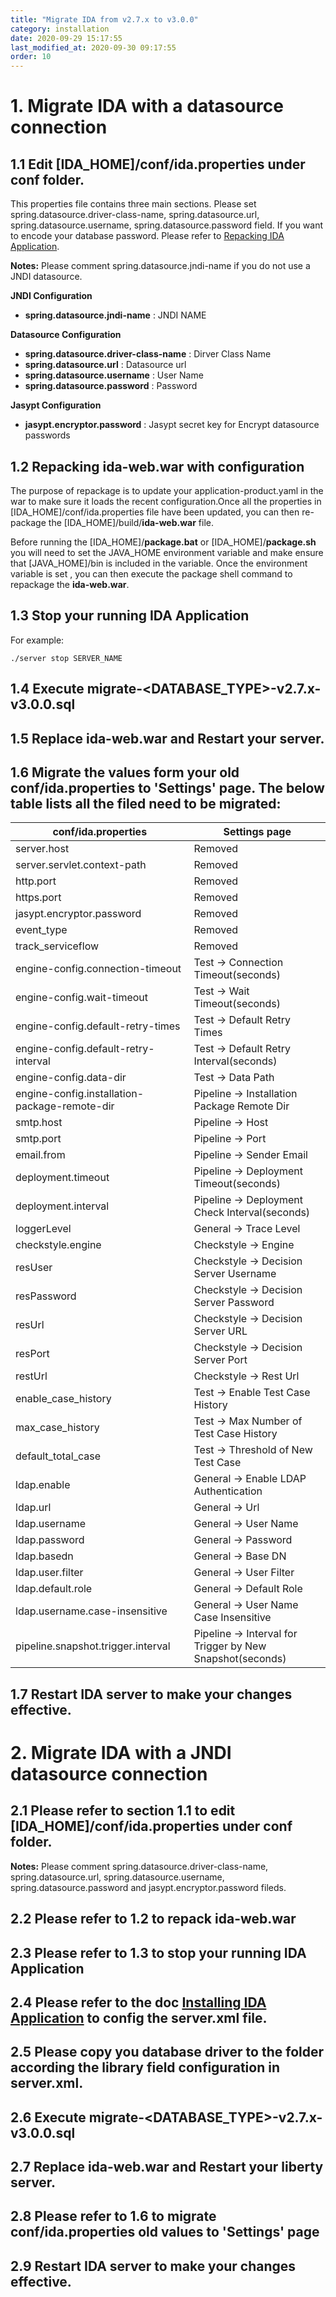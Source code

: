 ```yaml
---
title: "Migrate IDA from v2.7.x to v3.0.0"
category: installation
date: 2020-09-29 15:17:55
last_modified_at: 2020-09-30 09:17:55
order: 10
---
```


# 1. Migrate IDA with a datasource connection

## 1.1 Edit [IDA_HOME]/conf/**ida.properties** under **conf** folder. 

This properties file contains three main sections. Please set spring.datasource.driver-class-name, spring.datasource.url, spring.datasource.username, spring.datasource.password field. If you want to encode your database password. Please refer to [Repacking IDA Application][1].

**Notes:** Please comment spring.datasource.jndi-name if you do not use a JNDI datasource.

**JNDI Configuration**

*  **spring.datasource.jndi-name** : JNDI NAME


**Datasource Configuration**

*  **spring.datasource.driver-class-name** : Dirver Class Name
*  **spring.datasource.url** : Datasource url
*  **spring.datasource.username** : User Name
*  **spring.datasource.password** : Password

**Jasypt Configuration**

*  **jasypt.encryptor.password** : Jasypt secret key for Encrypt datasource passwords

## 1.2 Repacking ida-web.war with configuration

The purpose of repackage  is to update your application-product.yaml in the war to make sure it loads the recent configuration.Once all the properties in [IDA_HOME]/conf/ida.properties file have been updated, you can then re-package the [IDA_HOME]/build/**ida-web.war** file.  

Before running the [IDA_HOME]/**package.bat** or [IDA_HOME]/**package.sh** you will need to set the JAVA_HOME environment variable and make ensure that [JAVA_HOME]/bin is included in the variable.  Once the environment variable is set , you can then execute the package shell command to repackage the **ida-web.war**.

## 1.3 Stop your running IDA Application

For example:
```
./server stop SERVER_NAME
```

## 1.4 Execute migrate-\<DATABASE_TYPE\>-v2.7.x-v3.0.0.sql

## 1.5 Replace ida-web.war and Restart your server.

## 1.6 Migrate the values form your old conf/ida.properties to 'Settings' page. The below table lists all the filed need to be migrated:

|conf/ida.properties | Settings page|
--- | ---
server.host | Removed
server.servlet.context-path | Removed
http.port | Removed
https.port | Removed
jasypt.encryptor.password | Removed
event_type  | Removed
track_serviceflow | Removed
engine-config.connection-timeout| Test -> Connection Timeout(seconds)
engine-config.wait-timeout | Test -> Wait Timeout(seconds)
engine-config.default-retry-times | Test -> Default Retry Times
engine-config.default-retry-interval | Test -> Default Retry Interval(seconds)
engine-config.data-dir | Test -> Data Path
engine-config.installation-package-remote-dir | Pipeline -> Installation Package Remote Dir
smtp.host | Pipeline -> Host
smtp.port | Pipeline -> Port
email.from | Pipeline -> Sender Email
deployment.timeout | Pipeline -> Deployment Timeout(seconds)
deployment.interval | Pipeline -> Deployment Check Interval(seconds)
loggerLevel | General -> Trace Level
checkstyle.engine | Checkstyle -> Engine
resUser | Checkstyle -> Decision Server Username
resPassword | Checkstyle -> Decision Server Password
resUrl | Checkstyle -> Decision Server URL
resPort | Checkstyle -> Decision Server Port
restUrl | Checkstyle -> Rest Url
enable_case_history | Test -> Enable Test Case History
max_case_history | Test -> Max Number of Test Case History
default_total_case | Test -> Threshold of New Test Case
ldap.enable | General -> Enable LDAP Authentication
ldap.url | General -> Url
ldap.username | General -> User Name
ldap.password | General -> Password
ldap.basedn | General -> Base DN
ldap.user.filter | General -> User Filter
ldap.default.role | General -> Default Role
ldap.username.case-insensitive | General -> User Name Case Insensitive
pipeline.snapshot.trigger.interval | Pipeline -> Interval for Trigger by New Snapshot(seconds)

## 1.7 Restart IDA server to make your changes effective.

# 2. Migrate IDA with a JNDI datasource connection

## 2.1 Please refer to section 1.1 to edit [IDA_HOME]/conf/**ida.properties** under **conf** folder.

**Notes:** Please comment spring.datasource.driver-class-name, spring.datasource.url, spring.datasource.username, spring.datasource.password and jasypt.encryptor.password fileds.

## 2.2 Please refer to 1.2 to repack ida-web.war

## 2.3 Please refer to 1.3 to stop your running IDA Application

## 2.4 Please refer to the doc [Installing IDA Application][2] to config the server.xml file.

## 2.5 Please copy you database driver to the folder according the library field configuration in server.xml.

## 2.6 Execute migrate-\<DATABASE_TYPE\>-v2.7.x-v3.0.0.sql

## 2.7 Replace ida-web.war and Restart your liberty server.

## 2.8 Please refer to 1.6 to migrate conf/ida.properties old values to 'Settings' page

## 2.9 Restart IDA server to make your changes effective.





[1]: ../installation/installation-ida-repacking.html
[2]: ../installation/installation-ida-installing.html